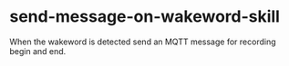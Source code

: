 # send-message-on-wakeword-skill
When the wakeword is detected send an MQTT message for recording begin and end.
